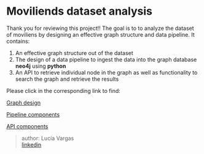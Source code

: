 # Moviliends dataset analysis

Thank you for reviewing this project!!
The goal is to to analyze the dataset of moviliens by designing an effective graph structure and data pipeline. It contains:

1. An effective graph structure out of the dataset
2. The design of a data pipeline to ingest the data into the graph database **neo4j** using **python**
3. An API to retrieve individual node in the graph as well as functionality to search the graph
and retrieve the results


Please click in the corresponding link to find:

[Graph design](docs/graph_design.md)

[Pipeline components](docs/pipeline_components.md)

[API components](docs/)



>author: Lucía Vargas    
[linkedin](https://www.linkedin.com/in/lucia-vargasa/)